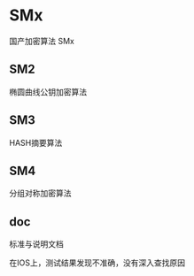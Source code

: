 # SMx
国产加密算法 SMx 
## SM2
椭圆曲线公钥加密算法
## SM3
HASH摘要算法
## SM4
分组对称加密算法
## doc
标准与说明文档

在IOS上，测试结果发现不准确，没有深入查找原因  
